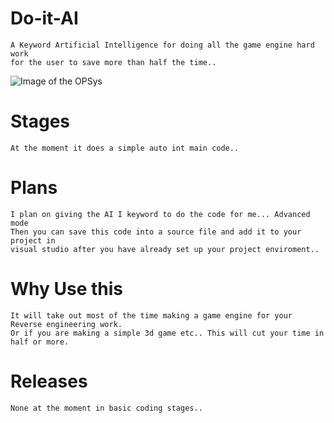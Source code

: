 # Do-it-AI
    A Keyword Artificial Intelligence for doing all the game engine hard work
    for the user to save more than half the time..

![Image of the OPSys](https://i.ibb.co/Xx0fxD5/ezgif-com-video-to-gif-1.gif)

# Stages

    At the moment it does a simple auto int main code..
    
    
# Plans

    I plan on giving the AI I keyword to do the code for me... Advanced mode
    Then you can save this code into a source file and add it to your project in
    visual studio after you have already set up your project enviroment..
    
    
# Why Use this

    It will take out most of the time making a game engine for your Reverse engineering work.
    Or if you are making a simple 3d game etc.. This will cut your time in half or more.
    
    
# Releases

    None at the moment in basic coding stages..
